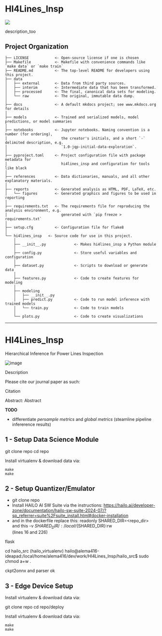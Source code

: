 # HI4Lines_Insp

<a target="_blank" href="https://cookiecutter-data-science.drivendata.org/">
    <img src="https://img.shields.io/badge/CCDS-Project%20template-328F97?logo=cookiecutter" />
</a>

description_too

## Project Organization

```
├── LICENSE            <- Open-source license if one is chosen
├── Makefile           <- Makefile with convenience commands like `make data` or `make train`
├── README.md          <- The top-level README for developers using this project.
├── data
│   ├── external       <- Data from third party sources.
│   ├── interim        <- Intermediate data that has been transformed.
│   ├── processed      <- The final, canonical data sets for modeling.
│   └── raw            <- The original, immutable data dump.
│
├── docs               <- A default mkdocs project; see www.mkdocs.org for details
│
├── models             <- Trained and serialized models, model predictions, or model summaries
│
├── notebooks          <- Jupyter notebooks. Naming convention is a number (for ordering),
│                         the creator's initials, and a short `-` delimited description, e.g.
│                         `1.0-jqp-initial-data-exploration`.
│
├── pyproject.toml     <- Project configuration file with package metadata for 
│                         hi4lines_insp and configuration for tools like black
│
├── references         <- Data dictionaries, manuals, and all other explanatory materials.
│
├── reports            <- Generated analysis as HTML, PDF, LaTeX, etc.
│   └── figures        <- Generated graphics and figures to be used in reporting
│
├── requirements.txt   <- The requirements file for reproducing the analysis environment, e.g.
│                         generated with `pip freeze > requirements.txt`
│
├── setup.cfg          <- Configuration file for flake8
│
└── hi4lines_insp   <- Source code for use in this project.
    │
    ├── __init__.py             <- Makes hi4lines_insp a Python module
    │
    ├── config.py               <- Store useful variables and configuration
    │
    ├── dataset.py              <- Scripts to download or generate data
    │
    ├── features.py             <- Code to create features for modeling
    │
    ├── modeling                
    │   ├── __init__.py 
    │   ├── predict.py          <- Code to run model inference with trained models          
    │   └── train.py            <- Code to train models
    │
    └── plots.py                <- Code to create visualizations
```

--------

# HI4Lines_Insp

Hierarchical Inference for Power Lines Inspection

![image](https://github.com/user-attachments/assets/80c2dbd1-43da-4402-987e-30a17e18db5e)


Description

Please cite our journal paper as such:

Citation

Abstract: Abstract

**TODO**

* differentiate *persample metrics* and *global metrics* (steamline pipeline infererence results)

## 1 - Setup Data Science Module

git clone repo
cd repo

Install virtualenv & download data via:

```
make
make 
```

## 2 - Setup Quantizer/Emulator

* git clone repo
* Install HAILO AI SW Suite via the instructions: https://hailo.ai/developer-zone/documentation/hailo-sw-suite-2024-07/?sp_referrer=suite%2Fsuite_install.html#docker-installation
* and in the dockerfile replace this: readonly SHARED_DIR=<repo_dir>
and this                  -v ${SHARED_DIR}/:/local/${SHARED_DIR}:rw \
(lines 16 and 226)

flask

cd hailo_src
(hailo_virtualenv) hailo@alema416-ideapad:/local/home/alema416/dev/work/HI4Lines_Insp/hailo_src$ sudo chmod a+w .

ckpt2onnx and parser ok


## 3 - Edge Device Setup

Install virtualenv & download data via:

git clone repo
cd repo/deploy

Install virtualenv & download data via:

```
make
make 
```
